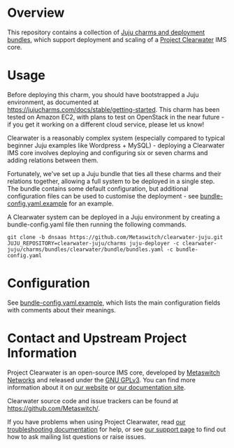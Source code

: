 # Overview

This repository contains a collection of [Juju charms and deployment bundles](https://jujucharms.com/about), which support deployment and scaling of a [Project Clearwater](http://www.projectclearwater.org) IMS core.

# Usage

Before deploying this charm, you should have bootstrapped a Juju environment, as documented at https://jujucharms.com/docs/stable/getting-started. This charm has been tested on Amazon EC2, with plans to test on OpenStack in the near future - if you get it working on a different cloud service, please let us know!

Clearwater is a reasonably complex system (especially compared to typical beginner Juju examples like Wordpress + MySQL) - deploying a Clearwater IMS core involves deploying and configuring six or seven charms and adding relations between them.

Fortunately, we've set up a Juju bundle that ties all these charms and their relations together, allowing a full system to be deployed in a single step. The bundle contains some default configuration, but additional configuration files can be used to customise the deployment - see [bundle-config.yaml.example](bundle-config.yaml.example) for an example.

A Clearwater system can be deployed in a Juju environment by creating a bundle-config.yaml file then running the following commands.

    git clone -b dnsaas https://github.com/Metaswitch/clearwater-juju.git
    JUJU_REPOSITORY=clearwater-juju/charms juju-deployer -c clearwater-juju/charms/bundles/clearwater/bundle/bundles.yaml -c bundle-config.yaml

# Configuration

See [bundle-config.yaml.example](bundle-config.yaml.example), which lists the main configuration fields with comments about their meanings.

# Contact and Upstream Project Information

Project Clearwater is an open-source IMS core, developed by [Metaswitch Networks](http://www.metaswitch.com) and released under the [GNU GPLv3](http://www.projectclearwater.org/download/license/). You can find more information about it on [our website](http://www.projectclearwater.org/) or [our documentation site](https://clearwater.readthedocs.org).

Clearwater source code and issue trackers can be found at https://github.com/Metaswitch/.

If you have problems when using Project Clearwater, read [our troubleshooting documentation](http://clearwater.readthedocs.org/en/latest/Troubleshooting_and_Recovery/index.html) for help, or see [our support page](http://clearwater.readthedocs.org/en/latest/Support/index.html) to find out how to ask mailing list questions or raise issues.
